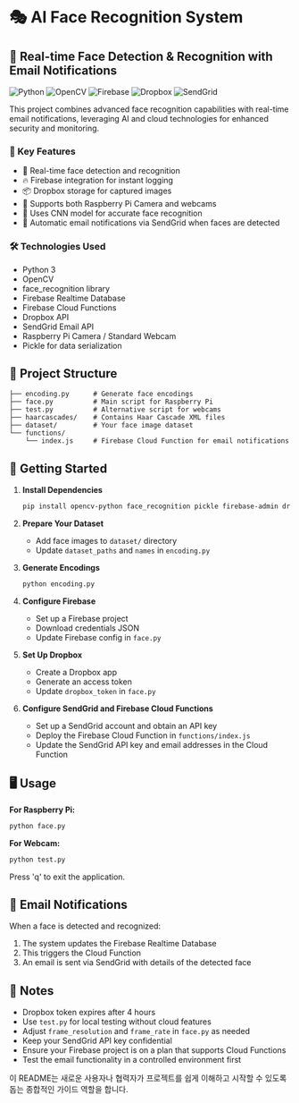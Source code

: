 
# 🎭 AI Face Recognition System

## 📸 Real-time Face Detection & Recognition with Email Notifications

![Python](https://img.shields.io/badge/Python-3776AB?style=for-the-badge&logo=python&logoColor=white)
![OpenCV](https://img.shields.io/badge/OpenCV-5C3EE8?style=for-the-badge&logo=opencv&logoColor=white)
![Firebase](https://img.shields.io/badge/Firebase-FFCA28?style=for-the-badge&logo=firebase&logoColor=black)
![Dropbox](https://img.shields.io/badge/Dropbox-0061FF?style=for-the-badge&logo=dropbox&logoColor=white)
![SendGrid](https://img.shields.io/badge/SendGrid-1A82E2?style=for-the-badge&logo=sendgrid&logoColor=white)

This project combines advanced face recognition capabilities with real-time email notifications, leveraging AI and cloud technologies for enhanced security and monitoring.

### 🌟 Key Features

- 🚀 Real-time face detection and recognition
- 🔥 Firebase integration for instant logging
- 📦 Dropbox storage for captured images
- 🔄 Supports both Raspberry Pi Camera and webcams
- 🧠 Uses CNN model for accurate face recognition
- 📧 Automatic email notifications via SendGrid when faces are detected

### 🛠️ Technologies Used

- Python 3
- OpenCV
- face_recognition library
- Firebase Realtime Database
- Firebase Cloud Functions
- Dropbox API
- SendGrid Email API
- Raspberry Pi Camera / Standard Webcam
- Pickle for data serialization

## 📁 Project Structure

```
├── encoding.py      # Generate face encodings
├── face.py          # Main script for Raspberry Pi
├── test.py          # Alternative script for webcams
├── haarcascades/    # Contains Haar Cascade XML files
├── dataset/         # Your face image dataset
└── functions/
    └── index.js     # Firebase Cloud Function for email notifications
```

## 🚀 Getting Started

1. **Install Dependencies**
   ```bash
   pip install opencv-python face_recognition pickle firebase-admin dropbox
   ```

2. **Prepare Your Dataset**
   - Add face images to `dataset/` directory
   - Update `dataset_paths` and `names` in `encoding.py`

3. **Generate Encodings**
   ```bash
   python encoding.py
   ```

4. **Configure Firebase**
   - Set up a Firebase project
   - Download credentials JSON
   - Update Firebase config in `face.py`

5. **Set Up Dropbox**
   - Create a Dropbox app
   - Generate an access token
   - Update `dropbox_token` in `face.py`

6. **Configure SendGrid and Firebase Cloud Functions**
   - Set up a SendGrid account and obtain an API key
   - Deploy the Firebase Cloud Function in `functions/index.js`
   - Update the SendGrid API key and email addresses in the Cloud Function

## 🖥️ Usage

**For Raspberry Pi:**
```bash
python face.py
```

**For Webcam:**
```bash
python test.py
```

Press 'q' to exit the application.

## 📧 Email Notifications

When a face is detected and recognized:
1. The system updates the Firebase Realtime Database
2. This triggers the Cloud Function
3. An email is sent via SendGrid with details of the detected face

## 📝 Notes

- Dropbox token expires after 4 hours
- Use `test.py` for local testing without cloud features
- Adjust `frame_resolution` and `frame_rate` in `face.py` as needed
- Keep your SendGrid API key confidential
- Ensure your Firebase project is on a plan that supports Cloud Functions
- Test the email functionality in a controlled environment first


이 README는 새로운 사용자나 협력자가 프로젝트를 쉽게 이해하고 시작할 수 있도록 돕는 종합적인 가이드 역할을 합니다.
